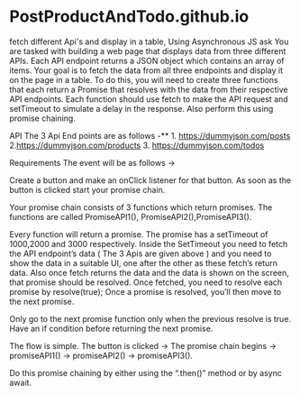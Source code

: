 # PostProductAndTodo.github.io
fetch different Api's and display in a table, Using Asynchronous JS
ask
You are tasked with building a web page that displays data from three different APIs. Each API endpoint returns a JSON object which contains an array of items. Your goal is to fetch the data from all three endpoints and display it on the page in a table.
To do this, you will need to create three functions that each return a Promise that resolves with the data from their respective API endpoints. Each function should use fetch to make the API request and setTimeout to simulate a delay in the response. Also perform this using promise chaining.

API
The 3 Api End points are as follows -** 1. https://dummyjson.com/posts
2.https://dummyjson.com/products
3. https://dummyjson.com/todos

Requirements
The event will be as follows →

Create a button and make an onClick listener for that button. As soon as the button is clicked start your promise chain.


Your promise chain consists of 3 functions which return promises. The functions are called PromiseAPI1(), PromiseAPI2(),PromiseAPI3().


Every function will return a promise. The promise has a setTimeout of 1000,2000 and 3000 respectively. Inside the SetTimeout you need to fetch the API endpoint’s data ( The 3 Apis are given above ) and you need to show the data in a suitable UI, one after the other as these fetch’s return data. Also once fetch returns the data and the data is shown on the screen, that promise should be resolved. Once fetched, you need to resolve each promise by resolve(true); Once a promise is resolved, you’ll then move to the next promise.


Only go to the next promise function only when the previous resolve is true. Have an if condition before returning the next promise.


The flow is simple. The button is clicked → The promise chain begins → promiseAPI1() → promiseAPI2() → promiseAPI3().


Do this promise chaining by either using the “.then()” method or by async await.
